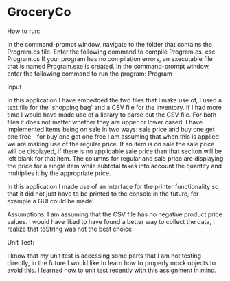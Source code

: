 # GroceryCo

How to run:

In the command-prompt window, navigate to the folder that contains the Program.cs file.
Enter the following command to compile Program.cs.
csc Program.cs
If your program has no compilation errors, an executable file that is named Program.exe is created.
In the command-prompt window, enter the following command to run the program:
Program



Input

In this application I have embedded the two files that I make use of, I used a text file for the 'shopping bag' and a CSV file for the inventory. If I had more time I would have made use of a library to parse out the CSV file. For both files it does not matter whether they are upper or lower cased. I have implemented items being on sale in two ways: sale price and buy one get one free - for buy one get one free I am assuming that when this is applied we are making use of the regular price. If an item is on sale the sale price will be displayed, if there is no applicable sale price than that seciton will be left blank for that item. The columns for regular and sale price are displaying the price for a single item while subtotal takes into account the quantity and multiplies it by the appropriate price.



In this application I made use of an interface for the printer functionality so that it did not just have to be printed to the console in the future, for example a GUI could be made.

Assumptions: I am assuming that the CSV file has no negative product price values. I would have liked to have found a better way to collect the data, I realize that toString was not the best choice. 

Unit Test:

I know that my unit test is accessing some parts that I am not testing directly, in the future I would like to learn how to properly mock objects to avoid this. I learned how to unit test recently with this assignment in mind.


